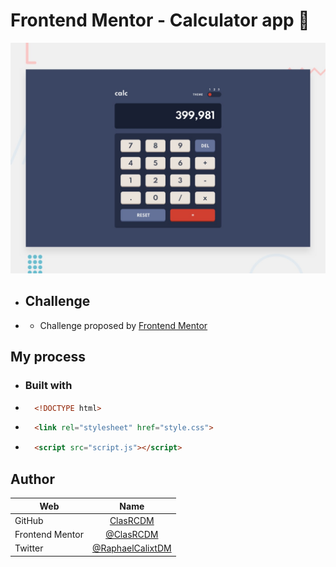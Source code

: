 # Frontend Mentor - Calculator app 👋

![Design preview for the Calculator app coding challenge](./design/desktop-preview.jpg)

- ## Challenge

- - Challenge proposed by [Frontend Mentor](https://www.frontendmentor.io)

## My process

- ### Built with

* ```html
    <!DOCTYPE html>
    ```
* ```html
    <link rel="stylesheet" href="style.css">
    ```
* ```html
    <script src="script.js"></script>
    ```
    
## Author

Web     | Name
------  | :------:
GitHub  | [ClasRCDM](https://github.com/clasrcdm)
Frontend Mentor | [@ClasRCDM](https://www.frontendmentor.io/profile/clasrcdm)
Twitter | [@RaphaelCalixtDM](https://twitter.com/RaphaelCalixtDM)

